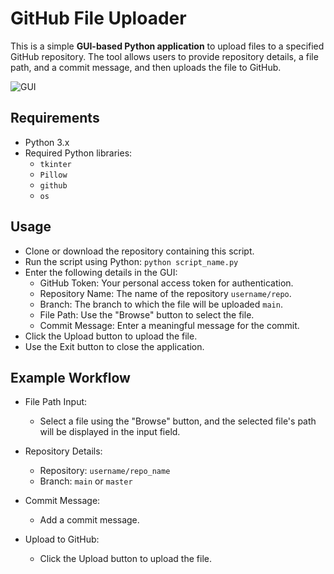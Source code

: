 # GitHub File Uploader

This is a simple **GUI-based Python application** to upload files to a specified GitHub repository. The tool allows users to provide repository details, a file path, and a commit message, and then uploads the file to GitHub.

![GUI](https://github.com/user-attachments/assets/ae8dba50-24ba-4910-820d-be0a1fbb0b71)

## Requirements

- Python 3.x
- Required Python libraries:
  - `tkinter`
  - `Pillow`
  - `github`
  - `os`
 
## Usage
- Clone or download the repository containing this script.
- Run the script using Python:
    `python script_name.py`
- Enter the following details in the GUI:
  - GitHub Token: Your personal access token for authentication.
  - Repository Name: The name of the repository  `username/repo`.
  - Branch: The branch to which the file will be uploaded `main`.
  - File Path: Use the "Browse" button to select the file.
  - Commit Message: Enter a meaningful message for the commit.
- Click the Upload button to upload the file.
- Use the Exit button to close the application.


## Example Workflow
- File Path Input:
  - Select a file using the "Browse" button, and the selected file's path will be displayed in the input field.

- Repository Details:
  - Repository: `username/repo_name`
  - Branch: `main` or `master`
- Commit Message:
  - Add a commit message.

- Upload to GitHub:
  - Click the Upload button to upload the file.
